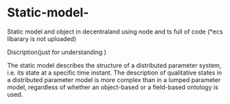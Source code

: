 # Static-model-
Static model and object in decentraland  using node and ts full of code  (*ecs libarary is not uploaded)


Discription(just for understanding )

The static model describes the structure of a distributed parameter system, i.e. its state at a specific time instant. The description of qualitative states in a distributed parameter model is more complex than in a lumped parameter model, regardless of whether an object-based or a field-based ontology is used.
